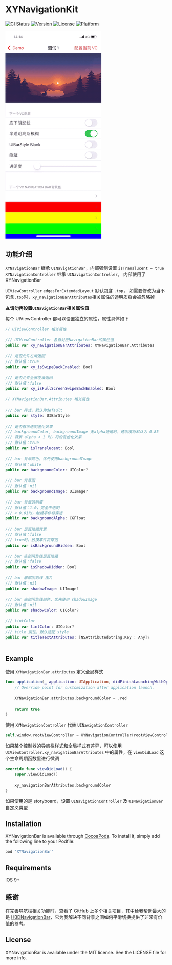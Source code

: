 # XYNavigationKit

[![CI Status](https://img.shields.io/travis/yuan188/XYNavigationKit.svg?style=flat)](https://travis-ci.org/yuan188/XYNavigationKit)
[![Version](https://img.shields.io/cocoapods/v/XYNavigationKit.svg?style=flat)](https://cocoapods.org/pods/XYNavigationKit)
[![License](https://img.shields.io/cocoapods/l/XYNavigationKit.svg?style=flat)](https://cocoapods.org/pods/XYNavigationKit)
[![Platform](https://img.shields.io/cocoapods/p/XYNavigationKit.svg?style=flat)](https://cocoapods.org/pods/XYNavigationKit)


![效果图](./Images/preview.gif)

## 功能介绍

`XYNavigationBar` 继承 `UINavigationBar`，内部强制设置 `isTranslucent = true`
`XYNavigationController` 继承 `UINavigationController`， 内部使用了 XYNavigationBar

`UIViewController` `edgesForExtendedLayout` 默认包含 `.top`，
如需要修改为当不包含`.top`时，`xy_navigationBarAttributes`相关属性的透明质将会被忽略掉

⚠️**请勿再设置`UINavigationBar`相关属性值**

每个 UIViewController 都可以设置独立的属性，属性具体如下

```swift
// UIViewController 相关属性

/// UIViewController 各自对应NavigationBar的属性值
public var xy_navigationBarAttributes: XYNavigationBar.Attributes
    
/// 是否允许左滑返回
/// 默认值：true
public var xy_isSwipeBackEnabled: Bool

/// 是否允许全屏左滑返回
/// 默认值：false
public var xy_isFullScreenSwipeBackEnabled: Bool
    
// XYNavigationBar.Attributes 相关属性

/// bar 样式，默认为default
public var style: UIBarStyle
        
/// 是否有半透明虚化效果
/// backgroundColor, backgroundImage 无alpha通道时，透明度将默认为 0.85
/// 背景 alpha < 1 时，将没有虚化效果
/// 默认值：true
public var isTranslucent: Bool

/// bar 背景颜色，优先使用backgroundImage
/// 默认值：white
public var backgroundColor: UIColor?

/// bar 背景图
/// 默认值：nil
public var backgroundImage: UIImage? 

/// bar 背景透明度
/// 默认值：1.0，完全不透明
/// < 0.01时，触摸事件将穿透
public var backgroundAlpha: CGFloat

/// bar 是否隐藏背景
/// 默认值：false
/// true时，触摸事件将穿透
public var isBackgroundHidden: Bool

/// bar 底部阴影线是否隐藏
/// 默认值：false
public var isShadowHidden: Bool 

/// bar 底部阴影线 图片
/// 默认值：nil
public var shadowImage: UIImage? 

/// bar 底部阴影线颜色，优先使用 shadowImage
/// 默认值：nil
public var shadowColor: UIColor?

/// tintColor
public var tintColor: UIColor?
/// title 属性，默认适配 style
public var titleTextAttributes: [NSAttributedString.Key : Any]?
        
```

## Example

使用 `XYNavigationBar.attributes` 定义全局样式

```swift
func application(_ application: UIApplication, didFinishLaunchingWithOptions launchOptions: [UIApplicationLaunchOptionsKey: Any]?) -> Bool {
    // Override point for customization after application launch.
    
    XYNavigationBar.attributes.backgroundColor = .red

    return true
}
```

使用 `XYNavigationController` 代替 `UINavigationController`

```swift
self.window.rootViewController = XYNavigationController(rootViewController: UIViewController());
```

如果某个控制器的导航栏样式和全局样式有差异，可以使用 `UIViewController.xy_navigationBarAttributes` 中的属性，在 `viewDidLoad` 这个生命周期函数里进行微调

```swift
override func viewDidLoad() {
    super.viewDidLoad()

    xy_navigationBarAttributes.backgroundColor 
}

```

如果使用的是 storyboard，设置 `UINavigationController` 及 `UINavigationBar` 自定义类型

## Installation

XYNavigationBar is available through [CocoaPods](https://cocoapods.org). To install
it, simply add the following line to your Podfile:

```ruby
pod 'XYNavigationBar'
```

## Requirements

iOS 9+

## 感谢

在完善导航栏相关功能时，查看了 GitHub 上多个相关项目，其中给我帮助最大的是 [HBDNavigationBar](https://github.com/listenzz/HBDNavigationBar)，它为我解决不同背景之间如何平滑切换提供了非常有价值的参考。

## License

XYNavigationBar is available under the MIT license. See the LICENSE file for more info.
